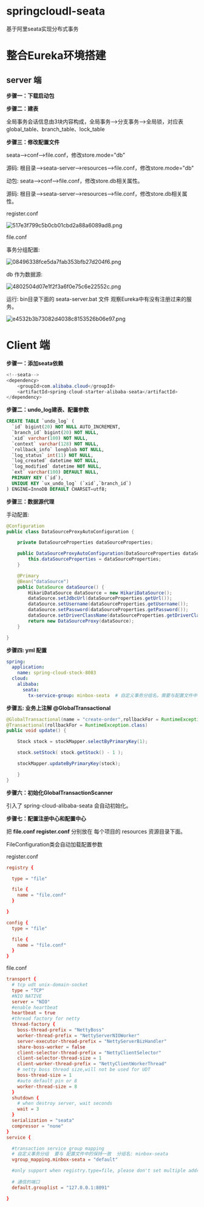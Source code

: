 # springcloudl-seata
基于阿里seata实现分布式事务
# 整合Eureka环境搭建
## server 端

**步骤一：下载启动包**


**步骤二：建表**

全局事务会话信息由3块内容构成，全局事务-->分支事务-->全局锁，对应表global_table、branch_table、lock_table

**步骤三：修改配置文件**

seata-->conf-->file.conf，修改store.mode="db" 

源码: 根目录-->seata-server-->resources-->file.conf，修改store.mode="db"

动包: seata-->conf-->file.conf，修改store.db相关属性。

源码: 根目录-->seata-server-->resources-->file.conf，修改store.db相关属性。

register.conf

![517e3f799c5b0cb01cbd2a88a6089ad8.png](en-resource://database/40015:1)

file.conf

事务分组配置:

![08496338fce5da7fab353bfb27d204f6.png](en-resource://database/40021:1)

db 作为数据源:

![4802504d07e1f2f3a6f0e75c6e22552c.png](en-resource://database/40017:1)

运行: bin目录下面的 seata-server.bat 文件 观察Eureka中有没有注册过来的服务。

![e4532b3b73082d4038c8153526b06e97.png](en-resource://database/40019:1)

# Client 端

**步骤一：添加seata依赖**

```java
<!--seata-->
<dependency>
    <groupId>com.alibaba.cloud</groupId>
    <artifactId>spring-cloud-starter-alibaba-seata</artifactId>
</dependency>
```

**步骤二：undo_log建表、配置参数**

```sql
CREATE TABLE `undo_log` (
  `id` bigint(20) NOT NULL AUTO_INCREMENT,
  `branch_id` bigint(20) NOT NULL,
  `xid` varchar(100) NOT NULL,
  `context` varchar(128) NOT NULL,
  `rollback_info` longblob NOT NULL,
  `log_status` int(11) NOT NULL,
  `log_created` datetime NOT NULL,
  `log_modified` datetime NOT NULL,
  `ext` varchar(100) DEFAULT NULL,
  PRIMARY KEY (`id`),
  UNIQUE KEY `ux_undo_log` (`xid`,`branch_id`)
) ENGINE=InnoDB DEFAULT CHARSET=utf8;
```

**步骤三：数据源代理**

手动配置:

```java
@Configuration
public class DataSourceProxyAutoConfiguration {

    private DataSourceProperties dataSourceProperties;

    public DataSourceProxyAutoConfiguration(DataSourceProperties dataSourceProperties) {
        this.dataSourceProperties = dataSourceProperties;
    }

    @Primary
    @Bean("dataSource")
    public DataSource dataSource() {
        HikariDataSource dataSource = new HikariDataSource();
        dataSource.setJdbcUrl(dataSourceProperties.getUrl());
        dataSource.setUsername(dataSourceProperties.getUsername());
        dataSource.setPassword(dataSourceProperties.getPassword());
        dataSource.setDriverClassName(dataSourceProperties.getDriverClassName());
        return new DataSourceProxy(dataSource);
    }

}
```
**步骤四: yml 配置**
```yml
spring:
  application:
    name: spring-cloud-stock-8083
  cloud:
    alibaba:
      seata:
        tx-service-group: minbox-seata  # 自定义事务分组名，需要与配置文件中的对应
```

**步骤五: 业务上注解 @GlobalTransactional**
```java
@GlobalTransactional(name = "create-order",rollbackFor = RuntimeException.class)
@Transactional(rollbackFor = RuntimeException.class)
public void update() {

    Stock stock = stockMapper.selectByPrimaryKey(1);

    stock.setStock( stock.getStock() - 1 );

    stockMapper.updateByPrimaryKey(stock);

    }
}
```

**步骤六：初始化GlobalTransactionScanner**

引入了 spring-cloud-alibaba-seata 会自动初始化。

**步骤七：配置注册中心和配置中心**

把 **file.conf  register.conf** 分别放在 每个项目的 resources 资源目录下面。

FileConfiguration类会自动加载配置参数

register.conf

```conf
registry {

  type = "file"

  file {
    name = "file.conf"
  }

}

config {
  type = "file"

  file {
    name = "file.conf"
  }
}
```

file.conf 

```conf
transport {
  # tcp udt unix-domain-socket
  type = "TCP"
  #NIO NATIVE
  server = "NIO"
  #enable heartbeat
  heartbeat = true
  #thread factory for netty
  thread-factory {
    boss-thread-prefix = "NettyBoss"
    worker-thread-prefix = "NettyServerNIOWorker"
    server-executor-thread-prefix = "NettyServerBizHandler"
    share-boss-worker = false
    client-selector-thread-prefix = "NettyClientSelector"
    client-selector-thread-size = 1
    client-worker-thread-prefix = "NettyClientWorkerThread"
    # netty boss thread size,will not be used for UDT
    boss-thread-size = 1
    #auto default pin or 8
    worker-thread-size = 8
  }
  shutdown {
    # when destroy server, wait seconds
    wait = 3
  }
  serialization = "seata"
  compressor = "none"
}
service {

  #transaction service group mapping
  # 自定义事务分组  要与 配置文件中的保持一致  分组名: minbox-seata
  vgroup_mapping.minbox-seata = "default"

  #only support when registry.type=file, please don't set multiple addresses
  
  # 通信的端口  
  default.grouplist = "127.0.0.1:8091"

}
```
